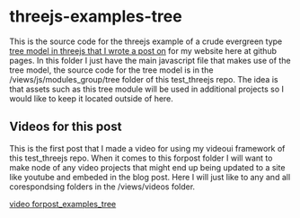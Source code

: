 # threejs-examples-tree

This is the source code for the threejs example of a crude evergreen type [tree model in threejs that I wrote a post on](https://dustinpfister.github.io/2019/07/30/threejs-examples-tree/) for my website here at github pages. In this folder I just have the main javascript file that makes use of the tree model, the source code for the tree model is in the /views/js/modules_group/tree folder of this test\_threejs repo. The idea is that assets such as this tree module will be used in additional projects so I would like to keep it located outside of here.

## Videos for this post

This is the first post that I made a video for using my videoui framework of this test\_threejs repo. When it comes to this forpost folder I will want to make node of any video projects that might end up being updated to a site like youtube and embeded in the blog post. Here I will just like to any and all corespondsing folders in the /views/videos folder.

[video forpost_examples_tree](https://github.com/dustinpfister/test_threejs/tree/master/views/videos/forpost_examples_tree)

